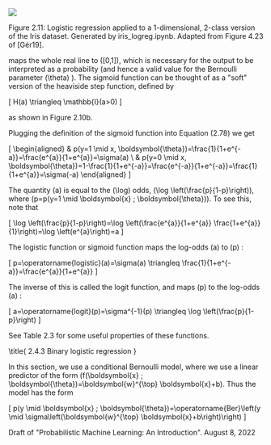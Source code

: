 ![](https://cdn.mathpix.com/cropped/2024_06_13_ecbdc63aa9b6dbee5100g-1.jpg?height=344&width=982&top_left_y=218&top_left_x=524)

Figure 2.11: Logistic regression applied to a 1-dimensional, 2-class version of the Iris dataset. Generated by iris_logreg.ipynb. Adapted from Figure 4.23 of [Gér19].

maps the whole real line to \([0,1]\), which is necessary for the output to be interpreted as a probability (and hence a valid value for the Bernoulli parameter \(\theta\) ). The sigmoid function can be thought of as a "soft" version of the heaviside step function, defined by

\[
H(a) \triangleq \mathbb{I}(a>0)
\]

as shown in Figure 2.10b.

Plugging the definition of the sigmoid function into Equation (2.78) we get

\[
\begin{aligned}
& p(y=1 \mid x, \boldsymbol{\theta})=\frac{1}{1+e^{-a}}=\frac{e^{a}}{1+e^{a}}=\sigma(a) \\
& p(y=0 \mid x, \boldsymbol{\theta})=1-\frac{1}{1+e^{-a}}=\frac{e^{-a}}{1+e^{-a}}=\frac{1}{1+e^{a}}=\sigma(-a)
\end{aligned}
\]

The quantity \(a\) is equal to the \(\log\) odds, \(\log \left(\frac{p}{1-p}\right)\), where \(p=p(y=1 \mid \boldsymbol{x} ; \boldsymbol{\theta})\). To see this, note that

\[
\log \left(\frac{p}{1-p}\right)=\log \left(\frac{e^{a}}{1+e^{a}} \frac{1+e^{a}}{1}\right)=\log \left(e^{a}\right)=a
\]

The logistic function or sigmoid function maps the log-odds \(a\) to \(p\) :

\[
p=\operatorname{logistic}(a)=\sigma(a) \triangleq \frac{1}{1+e^{-a}}=\frac{e^{a}}{1+e^{a}}
\]

The inverse of this is called the logit function, and maps \(p\) to the log-odds \(a\) :

\[
a=\operatorname{logit}(p)=\sigma^{-1}(p) \triangleq \log \left(\frac{p}{1-p}\right)
\]

See Table 2.3 for some useful properties of these functions.

\title{
2.4.3 Binary logistic regression
}

In this section, we use a conditional Bernoulli model, where we use a linear predictor of the form \(f(\boldsymbol{x} ; \boldsymbol{\theta})=\boldsymbol{w}^{\top} \boldsymbol{x}+b\). Thus the model has the form

\[
p(y \mid \boldsymbol{x} ; \boldsymbol{\theta})=\operatorname{Ber}\left(y \mid \sigma\left(\boldsymbol{w}^{\top} \boldsymbol{x}+b\right)\right)
\]

Draft of "Probabilistic Machine Learning: An Introduction". August 8, 2022